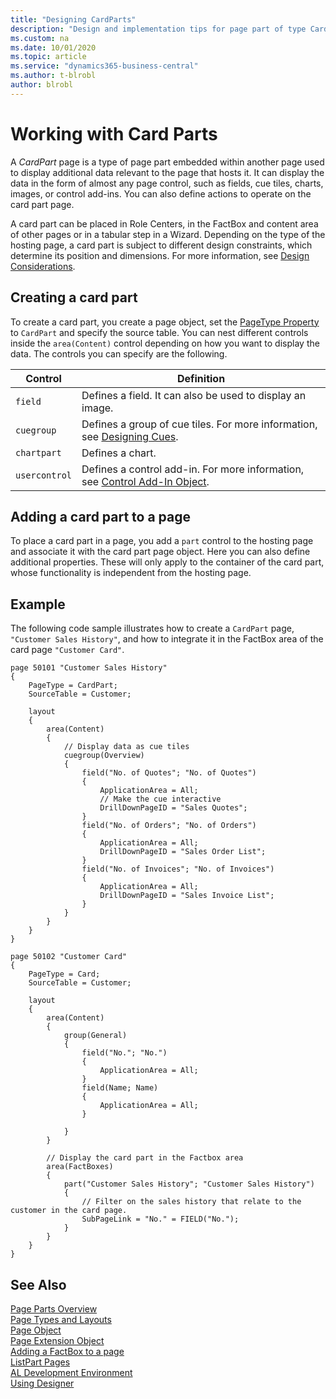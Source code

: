 ```yaml
---
title: "Designing CardParts"
description: "Design and implementation tips for page part of type CardPart."
ms.custom: na
ms.date: 10/01/2020
ms.topic: article
ms.service: "dynamics365-business-central"
ms.author: t-blrobl
author: blrobl
---
```


# Working with Card Parts

A *CardPart* page is a type of page part embedded within another page used to display additional data relevant to the page that hosts it. It can display the data in the form of almost any page control, such as fields, cue tiles, charts, images, or control add-ins. You can also define actions to operate on the card part page. 

A card part can be placed in Role Centers, in the FactBox and content area of other pages or in a tabular step in a Wizard. Depending on the type of the hosting page, a card part is subject to different design constraints, which determine its position and dimensions. For more information, see [Design Considerations](devenv-designing-parts.md#design-considerations).

## Creating a card part

To create a card part, you create a page object, set the [PageType Property](properties/devenv-pagetype-property.md) to `CardPart` and specify the source table. You can nest different controls inside the `area(Content)` control depending on how you want to display the data. The controls you can specify are the following.

|Control|Definition|
|---|---|
|`field`|Defines a field. It can also be used to display an image.|
|`cuegroup`|Defines a group of cue tiles. For more information, see [Designing Cues](devenv-cues-action-tiles.md#CueDesign).|
|`chartpart`|Defines a chart.|
|`usercontrol`|Defines a control add-in. For more information, see [Control Add-In Object](devenv-control-addin-object.md).

## Adding a card part to a page

To place a card part in a page, you add a `part` control to the hosting page and associate it with the card part page object. Here you can also define additional properties. These will only apply to the container of the card part, whose functionality is independent from the hosting page.


## Example

The following code sample illustrates how to create a `CardPart` page, `"Customer Sales History"`, and how to integrate it in the FactBox area of the card page `"Customer Card"`. 

```
page 50101 "Customer Sales History"
{
    PageType = CardPart;
    SourceTable = Customer;

    layout
    {
        area(Content)
        {
            // Display data as cue tiles
            cuegroup(Overview)
            {
                field("No. of Quotes"; "No. of Quotes")
                {
                    ApplicationArea = All;
                    // Make the cue interactive
                    DrillDownPageID = "Sales Quotes";
                }
                field("No. of Orders"; "No. of Orders")
                {
                    ApplicationArea = All;
                    DrillDownPageID = "Sales Order List";
                }
                field("No. of Invoices"; "No. of Invoices")
                {
                    ApplicationArea = All;
                    DrillDownPageID = "Sales Invoice List";
                }
            }
        }
    }
}

page 50102 "Customer Card"
{
    PageType = Card;
    SourceTable = Customer;

    layout
    {
        area(Content)
        {
            group(General)
            {
                field("No."; "No.")
                {
                    ApplicationArea = All;
                }
                field(Name; Name)
                {
                    ApplicationArea = All;
                }

            }
        }
        
        // Display the card part in the Factbox area
        area(FactBoxes)
        {
            part("Customer Sales History"; "Customer Sales History")
            {
                // Filter on the sales history that relate to the customer in the card page.
                SubPageLink = "No." = FIELD("No.");
            }
        }
    }
}
```

## See Also

[Page Parts Overview](devenv-designing-parts.md)  
[Page Types and Layouts](devenv-page-types-and-layouts.md)  
[Page Object](devenv-page-object.md)   
[Page Extension Object](devenv-page-ext-object.md)    
[Adding a FactBox to a page](devenv-adding-a-factbox-to-page.md)   
[ListPart Pages](devenv-designing-listparts.md)   
[AL Development Environment](devenv-reference-overview.md)  
[Using Designer](devenv-inclient-designer.md)  

